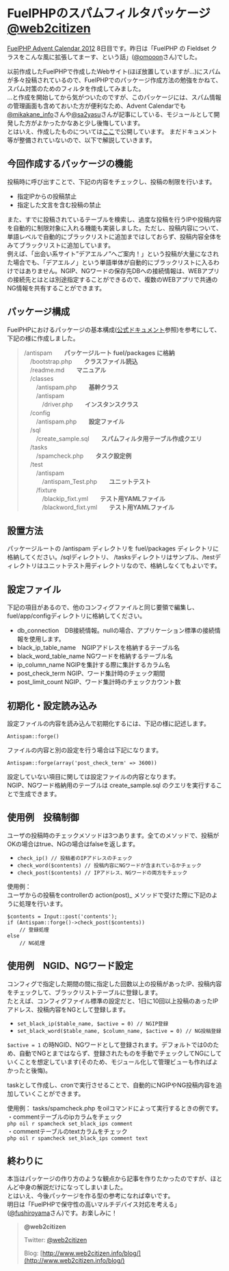 FuelPHPのスパムフィルタパッケージ [@web2citizen](https://twitter.com/web2citizen)
=================================

[FuelPHP Advent Calendar 2012](http://atnd.org/events/33753) 8日目です。昨日は「FuelPHP の Fieldset クラスをこんな風に拡張してまーす、という話」([@omooon](https://twitter.com/@omoon)さん)でした。

以前作成したFuelPHPで作成したWebサイト(ほぼ放置していますが…)にスパムが多々投稿されているので、FuelPHPでのパッケージ作成方法の勉強をかねて、スパム対策のためのフィルタを作成してみました。  
…と作成を開始してから気がついたのですが、このパッケージには、スパム情報の管理画面も含めておいた方が便利なため、Advent Calendarでも[@mikakane\_info](https://twitter.com/@mikakane_info)さんや[@sa2yasu](https://twitter.com/@sa2yasu)さんが記事にしている、モジュールとして開発した方がよかったかなあと少し後悔しています。  
 とはいえ、作成したものについては[ここ](https://github.com/web2citizen/antispam)で公開しています。 まだドキュメント等が整備されていないので、以下で解説していきます。

今回作成するパッケージの機能
----------------------------

投稿時に呼び出すことで、下記の内容をチェックし、投稿の制限を行います。

-   指定IPからの投稿禁止
-   指定した文言を含む投稿の禁止

また、すでに投稿されているテーブルを検索し、過度な投稿を行うIPや投稿内容を自動的に制限対象に入れる機能も実装しました。ただし、投稿内容について、単語レベルで自動的にブラックリストに追加まではしておらず、投稿内容全体をみてブラックリストに追加しています。  
 例えば、「出会い系サイト”デアエルノ”へご案内！」という投稿が大量になされた場合でも、「デアエルノ」という単語単体が自動的にブラックリストに入るわけではありません。NGIP、NGワードの保存先DBへの接続情報は、WEBアプリの接続先とはとは別途指定することができるので、複数のWEBアプリで共通のNG情報を共有することができます。

パッケージ構成
--------------

FuelPHPにおけるパッケージの基本構成([公式ドキュメント](http://fuelphp.com/docs/general/packages.html)参照)を参考にして、下記の様に作成しました。

>/antispam　　**パッケージルート fuel/packages に格納**  
 　/bootstrap.php　　**クラスファイル読込**  
 　/readme.md　　**マニュアル**  
 　/classes  
 　　/antispam.php　　**基幹クラス**  
 　　/antispam  
 　　　/driver.php　　**インスタンスクラス**  
 　/config  
 　　/antispam.php　　**設定ファイル**  
 　/sql  
 　　/create\_sample.sql　　**スパムフィルタ用テーブル作成クエリ**  
 　/tasks  
 　　/spamcheck.php　　**タスク設定例**  
 　/test  
 　　/antispam  
 　　　/antispam\_Test.php　　**ユニットテスト**  
 　　/fixture  
 　　　/blackip\_fixt.yml　　**テスト用YAMLファイル**  
 　　　/blackword\_fixt.yml　　**テスト用YAMLファイル**

設置方法
--------

パッケージルートの /antispam ディレクトリを fuel/packages ディレクトリに格納してください。/sqlディレクトリ、 /tasksディレクトリはサンプル、/testディレクトリはユニットテスト用ディレクトリなので、格納しなくてもよいです。

設定ファイル
------------

下記の項目があるので、他のコンフィグファイルと同じ要領で編集し、fuel/app/configディレクトリに格納してください。

-   db\_connection　DB接続情報。nullの場合、アプリケーション標準の接続情報を使用します。
-   black\_ip\_table\_name　NGIPアドレスを格納するテーブル名
-   black\_word\_table\_name NGワードを格納するテーブル名
-   ip\_column\_name NGIPを集計する際に集計するカラム名
-   post\_check\_term NGIP、ワード集計時のチェック期間
-   post\_limit\_count NGIP、ワード集計時のチェックカウント数

初期化・設定読み込み
--------------------

設定ファイルの内容を読み込んで初期化するには、下記の様に記述します。

	Antispam::forge()

ファイルの内容と別の設定を行う場合は下記になります。

	Antispam::forge(array('post_check_term' => 3600))

設定していない項目に関しては設定ファイルの内容となります。  
NGIP、NGワード格納用のテーブルは create\_sample.sql のクエリを実行することで生成できます。

使用例　投稿制御
----------------

ユーザの投稿時のチェックメソッドは3つあります。全てのメソッドで、投稿がOKの場合はtrue、NGの場合はfalseを返します。

- `check_ip() // 投稿者のIPアドレスのチェック`
- `check_word($contents) // 投稿内容にNGワードが含まれているかチェック`
- `check_post($contents) // IPアドレス、NGワードの両方をチェック`

使用例：  
 ユーザからの投稿をcontrollerの action(post)\_ メソッドで受けた際に下記のように処理を行います。

~~~
$contents = Input::post('contents');
if (Antispam::forge()->check_post($contents))
    // 登録処理
else
    // NG処理
~~~

使用例　NGID、NGワード設定
-------------------------

コンフィグで指定した期間の間に指定した回数以上の投稿があったIP、投稿内容をチェックして、ブラックリストテーブルに登録します。  
 たとえば、コンフィグファイル標準の設定だと、1日に10回以上投稿のあったIPアドレス、投稿内容をNGとして登録します。  

- `set_black_ip($table_name, $active = 0) // NGIP登録`
- `set_black_word($table_name, $column_name, $active = 0) // NG投稿登録`

`$active = 1` の時NGID、NGワードとして登録されます。デフォルトでは0のため、自動でNGとまではならず、登録されたものを手動でチェックしてNGにしていくことを想定しています(そのため、モジュール化して管理ビューも作ればよかったと後悔)。

taskとして作成し、cronで実行させることで、自動的にNGIPやNG投稿内容を追加していくことができます。

使用例： tasks/spamcheck.php をoilコマンドによって実行するときの例です。  
・commentテーブルのipカラムをチェック  
`php oil r spamcheck set_black_ips comment`  
・commentテーブルのtextカラムをチェック  
`php oil r spamcheck set_black_ips comment text`

終わりに
--------

本当はパッケージの作り方のような観点から記事を作りたかったのですが、ほとんど中身の解説だけになってしまいました。  
 とはいえ、今後パッケージを作る型の参考になれば幸いです。  
 明日は「FuelPHPで保守性の高いマルチデバイス対応を考える」([@fushiroyama](https://twitter.com/fushiroyama)さん)です。お楽しみに！

>**@web2citizen**
>
>
>
>Twitter: [@web2citizen](https://twitter.com/web2citizen)
>
>Blog: [http://www.web2citizen.info/blog/](http://www.web2citizen.info/blog/)

